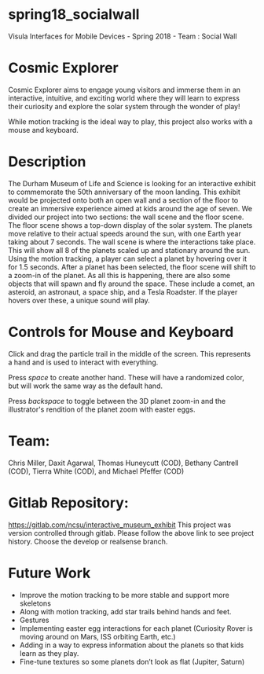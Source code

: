 # spring18_socialwall
Visula Interfaces for Mobile Devices - Spring 2018 - Team : Social Wall

# Cosmic Explorer
Cosmic Explorer aims to engage young visitors and immerse them in an interactive, intuitive, and exciting world where they will learn to express their curiosity and explore the solar system through the wonder of play!

While motion tracking is the ideal way to play, this project also works with a mouse and keyboard.

# Description

The Durham Museum of Life and Science is looking for an interactive exhibit to commemorate the 50th anniversary of the moon landing. This exhibit would be projected onto both an open wall and a section of the floor to create an immersive experience aimed at kids around the age of seven. We divided our project into two sections: the wall scene and the floor scene. The floor scene shows a top-down display of the solar system. The planets move relative to their actual speeds around the sun, with one Earth year taking about 7 seconds. 
The wall scene is where the interactions take place. This will show all 8 of the planets scaled up and stationary around the sun. Using the motion tracking, a player can select a planet by hovering over it for 1.5 seconds. After a planet has been selected, the floor scene will shift to a zoom-in of the planet. As all this is happening, there are also some objects that will spawn and fly around the space. These include a comet, an asteroid, an astronaut, a space ship, and a Tesla Roadster. If the player hovers over these, a unique sound will play.


# Controls for Mouse and Keyboard
Click and drag the particle trail in the middle of the screen. This represents a hand and is used to interact with everything. 

Press *space* to create another hand. These will have a randomized color, but will work the same way as the default hand.

Press *backspace* to toggle between the 3D planet zoom-in and the illustrator's rendition of the planet zoom with easter eggs.

# Team:
Chris Miller, Daxit Agarwal, Thomas Huneycutt (COD), Bethany Cantrell (COD), Tierra White (COD), and Michael Pfeffer (COD)

# Gitlab Repository: 
https://gitlab.com/ncsu/interactive_museum_exhibit
This project was version controlled through gitlab. Please follow the above link to see project history. Choose the develop or realsense branch.

# Future Work
* Improve the motion tracking to be more stable and support more skeletons
* Along with motion tracking, add star trails behind hands and feet.
* Gestures
* Implementing easter egg interactions for each planet (Curiosity Rover is moving around on Mars, ISS orbiting Earth, etc.)
* Adding in a way to express information about the planets so that kids learn as they play.
* Fine-tune textures so some planets don’t look as flat (Jupiter, Saturn)
